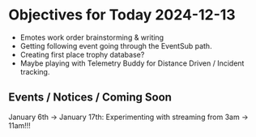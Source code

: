 # Objectives for Today 2024-12-13

- Emotes work order brainstorming & writing
- Getting following event going through the EventSub path.
- Creating first place trophy database?
- Maybe playing with Telemetry Buddy for Distance Driven / Incident tracking.

## Events / Notices / Coming Soon

January 6th -> January 17th: Experimenting with streaming from 3am -> 11am!!!
